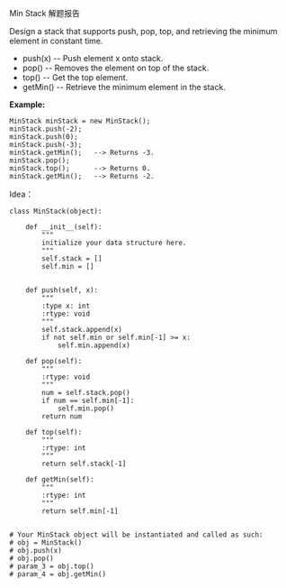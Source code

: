 Min Stack 解题报告

Design a stack that supports push, pop, top, and retrieving the minimum element in constant time.

* push\(x\) -- Push element x onto stack.
* pop\(\) -- Removes the element on top of the stack.
* top\(\) -- Get the top element.
* getMin\(\) -- Retrieve the minimum element in the stack.

**Example:**

```
MinStack minStack = new MinStack();
minStack.push(-2);
minStack.push(0);
minStack.push(-3);
minStack.getMin();   --> Returns -3.
minStack.pop();
minStack.top();      --> Returns 0.
minStack.getMin();   --> Returns -2.
```

Idea：

```
class MinStack(object):

    def __init__(self):
        """
        initialize your data structure here.
        """
        self.stack = []
        self.min = []
        

    def push(self, x):
        """
        :type x: int
        :rtype: void
        """
        self.stack.append(x)
        if not self.min or self.min[-1] >= x:
            self.min.append(x)

    def pop(self):
        """
        :rtype: void
        """
        num = self.stack.pop()
        if num == self.min[-1]:
            self.min.pop()
        return num

    def top(self):
        """
        :rtype: int
        """
        return self.stack[-1]

    def getMin(self):
        """
        :rtype: int
        """
        return self.min[-1]


# Your MinStack object will be instantiated and called as such:
# obj = MinStack()
# obj.push(x)
# obj.pop()
# param_3 = obj.top()
# param_4 = obj.getMin()
```



  


